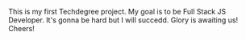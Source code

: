 This is my first Techdegree project. My goal is to be Full Stack JS Developer. It's gonna be hard but I will succedd. Glory is awaiting us! Cheers!